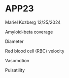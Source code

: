 # APP23
Mariel Kozberg
12/25/2024 

Amyloid-beta coverage  

Diameter

Red blood cell (RBC) velocity 

Vasomotion

Pulsatility 

